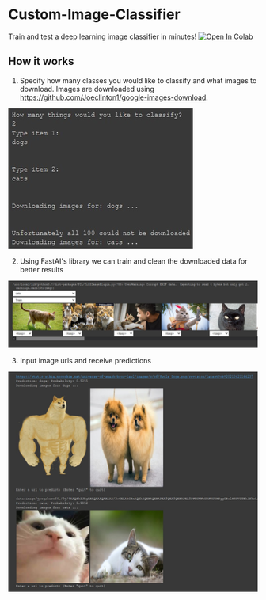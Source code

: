 # Custom-Image-Classifier

Train and test a deep learning image classifier in minutes!   [![Open In Colab](https://colab.research.google.com/assets/colab-badge.svg)](https://colab.research.google.com/github/kenny101/Custom-Image-Classifier/blob/main/customClassifier.ipynb)

## How it works

1. Specify how many classes you would like to classify and what images to download. Images are downloaded using https://github.com/Joeclinton1/google-images-download.

![user input](./screenshots/user-input.jpg?raw=true)

2. Using FastAI's library we can train and clean the downloaded data for better results

![cleaning data](./screenshots/cleaning.jpg?raw=true)

3. Input image urls and receive predictions

![predictions](./screenshots/prediction.jpg?raw=true)
